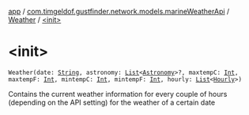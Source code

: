 [app](../../index.md) / [com.timgeldof.gustfinder.network.models.marineWeatherApi](../index.md) / [Weather](index.md) / [&lt;init&gt;](./-init-.md)

# &lt;init&gt;

`Weather(date: `[`String`](https://kotlinlang.org/api/latest/jvm/stdlib/kotlin/-string/index.html)`, astronomy: `[`List`](https://kotlinlang.org/api/latest/jvm/stdlib/kotlin.collections/-list/index.html)`<`[`Astronomy`](../-astronomy/index.md)`>?, maxtempC: `[`Int`](https://kotlinlang.org/api/latest/jvm/stdlib/kotlin/-int/index.html)`, maxtempF: `[`Int`](https://kotlinlang.org/api/latest/jvm/stdlib/kotlin/-int/index.html)`, mintempC: `[`Int`](https://kotlinlang.org/api/latest/jvm/stdlib/kotlin/-int/index.html)`, mintempF: `[`Int`](https://kotlinlang.org/api/latest/jvm/stdlib/kotlin/-int/index.html)`, hourly: `[`List`](https://kotlinlang.org/api/latest/jvm/stdlib/kotlin.collections/-list/index.html)`<`[`Hourly`](../-hourly/index.md)`>)`

Contains the current weather information for every couple of hours (depending on the API setting) for the weather of a certain date

